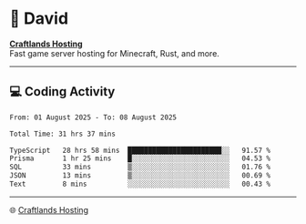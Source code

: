 # 👋 David

**[Craftlands Hosting](https://craftlands.host)**  
Fast game server hosting for Minecraft, Rust, and more.

---

## 💻 Coding Activity

<!--START_SECTION:waka-->

```txt
From: 01 August 2025 - To: 08 August 2025

Total Time: 31 hrs 37 mins

TypeScript   28 hrs 58 mins  ███████████████████████░░   91.57 %
Prisma       1 hr 25 mins    █░░░░░░░░░░░░░░░░░░░░░░░░   04.53 %
SQL          33 mins         ▒░░░░░░░░░░░░░░░░░░░░░░░░   01.76 %
JSON         13 mins         ▒░░░░░░░░░░░░░░░░░░░░░░░░   00.69 %
Text         8 mins          ░░░░░░░░░░░░░░░░░░░░░░░░░   00.43 %
```

<!--END_SECTION:waka-->

---

🌐 [Craftlands Hosting](https://craftlands.host)  
